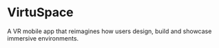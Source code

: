 # VirtuSpace
A VR mobile app that reimagines how users design, build and showcase immersive environments.
